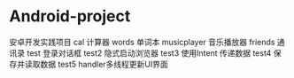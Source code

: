 # Android-project
安卓开发实践项目
cal 计算器
words 单词本
musicplayer 音乐播放器
friends 通讯录
test 登录对话框
test2 隐式启动浏览器
test3 使用Intent 传递数据
test4 保存并读取数据
test5 handler多线程更新UI界面

